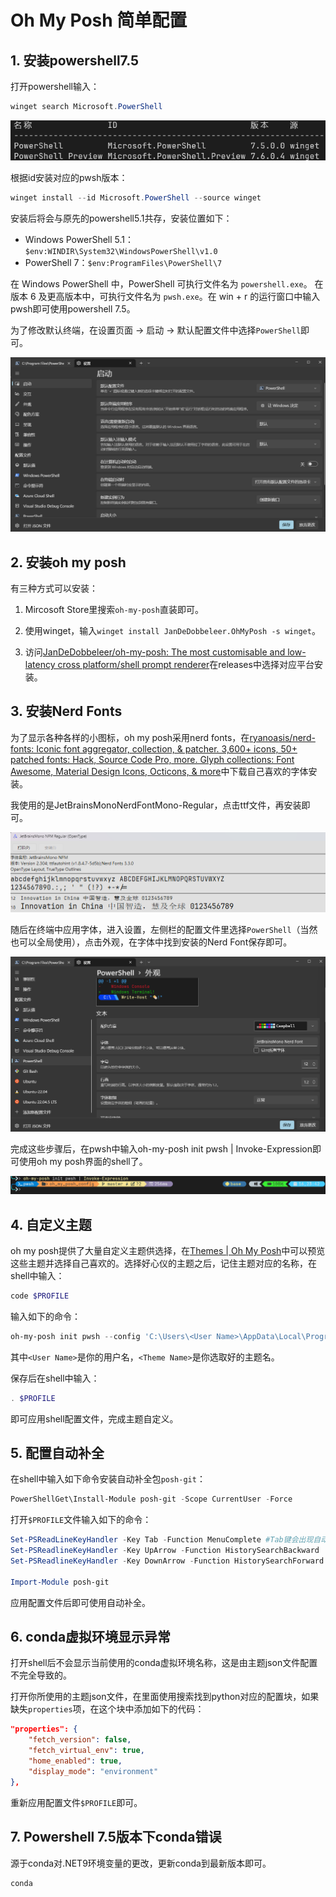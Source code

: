 # Oh My Posh 简单配置

## 1. 安装powershell7.5

打开powershell输入：

```powershell
winget search Microsoft.PowerShell
```

<img src="https://github.com/Syrix555/oh_my_posh_config/blob/main/README.assets/image-20250416232023704.png" alt="image-20250416232023704"  />

根据id安装对应的pwsh版本：

```powershell
winget install --id Microsoft.PowerShell --source winget
```

安装后将会与原先的powershell5.1共存，安装位置如下：

- Windows PowerShell 5.1：`$env:WINDIR\System32\WindowsPowerShell\v1.0`
- PowerShell 7：`$env:ProgramFiles\PowerShell\7`

在 Windows PowerShell 中，PowerShell 可执行文件名为 `powershell.exe`。 在版本 6 及更高版本中，可执行文件名为 `pwsh.exe`。在 win + r 的运行窗口中输入pwsh即可使用powershell 7.5。

为了修改默认终端，在设置页面 -> 启动 -> 默认配置文件中选择`PowerShell`即可。

![image-20250416232858905](https://github.com/Syrix555/oh_my_posh_config/blob/main/README.assets/image-20250416232858905.png)

## 2. 安装oh my posh

有三种方式可以安装：

1. Mircosoft Store里搜索`oh-my-posh`直装即可。

2. 使用winget，输入`winget install JanDeDobbeleer.OhMyPosh -s winget`。

3. 访问[JanDeDobbeleer/oh-my-posh: The most customisable and low-latency cross platform/shell prompt renderer](https://github.com/JanDeDobbeleer/oh-my-posh)在releases中选择对应平台安装。

## 3. 安装Nerd Fonts

为了显示各种各样的小图标，oh my posh采用nerd fonts，在[ryanoasis/nerd-fonts: Iconic font aggregator, collection, & patcher. 3,600+ icons, 50+ patched fonts: Hack, Source Code Pro, more. Glyph collections: Font Awesome, Material Design Icons, Octicons, & more](https://github.com/ryanoasis/nerd-fonts)中下载自己喜欢的字体安装。

我使用的是JetBrainsMonoNerdFontMono-Regular，点击ttf文件，再安装即可。

![image-20250416233706647](https://github.com/Syrix555/oh_my_posh_config/blob/main/README.assets/image-20250416233706647.png)

随后在终端中应用字体，进入设置，左侧栏的配置文件里选择`PowerShell`（当然也可以全局使用），点击外观，在字体中找到安装的Nerd Font保存即可。

![image-20250416233901002](https://github.com/Syrix555/oh_my_posh_config/blob/main/README.assets/image-20250416233901002.png)

完成这些步骤后，在pwsh中输入oh-my-posh init pwsh | Invoke-Expression即可使用oh my posh界面的shell了。

![image-20250416234339994](https://github.com/Syrix555/oh_my_posh_config/blob/main/README.assets/image-20250416234339994.png)

##    4. 自定义主题

oh my posh提供了大量自定义主题供选择，在[Themes | Oh My Posh](https://ohmyposh.dev/docs/themes)中可以预览这些主题并选择自己喜欢的。选择好心仪的主题之后，记住主题对应的名称，在shell中输入：

```powershell
code $PROFILE
```

输入如下的命令：

```powershell
oh-my-posh init pwsh --config 'C:\Users\<User Name>\AppData\Local\Programs\oh-my-posh\themes\<Theme Name>.omp.json' | Invoke-Expression
```

其中`<User Name>`是你的用户名，`<Theme Name>`是你选取好的主题名。

保存后在shell中输入：

```powershell
. $PROFILE
```

即可应用shell配置文件，完成主题自定义。

## 5. 配置自动补全

在shell中输入如下命令安装自动补全包`posh-git`：

```powershell
PowerShellGet\Install-Module posh-git -Scope CurrentUser -Force
```

打开`$PROFILE`文件输入如下的命令：

```powershell
Set-PSReadLineKeyHandler -Key Tab -Function MenuComplete #Tab键会出现自动补全菜单
Set-PSReadlineKeyHandler -Key UpArrow -Function HistorySearchBackward
Set-PSReadlineKeyHandler -Key DownArrow -Function HistorySearchForward

Import-Module posh-git
```

应用配置文件后即可使用自动补全。

## 6. conda虚拟环境显示异常

打开shell后不会显示当前使用的conda虚拟环境名称，这是由主题json文件配置不完全导致的。

打开你所使用的主题json文件，在里面使用搜索找到python对应的配置块，如果缺失`properties`项，在这个块中添加如下的代码：

```json
"properties": {
	"fetch_version": false,
	"fetch_virtual_env": true,
	"home_enabled": true,
	"display_mode": "environment"
},
```

重新应用配置文件`$PROFILE`即可。

## 7. Powershell 7.5版本下conda错误

源于conda对.NET9环境变量的更改，更新conda到最新版本即可。

```shell
conda 	
```

